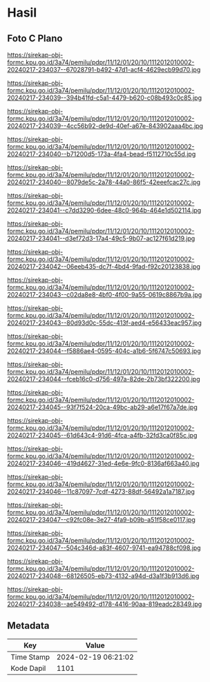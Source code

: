 # Hasil

## Foto C Plano

https://sirekap-obj-formc.kpu.go.id/3a74/pemilu/pdpr/11/12/01/20/10/1112012010002-20240217-234037--67028791-b492-47d1-acf4-4629ecb99d70.jpg

https://sirekap-obj-formc.kpu.go.id/3a74/pemilu/pdpr/11/12/01/20/10/1112012010002-20240217-234039--394b41fd-c5a1-4479-b620-c08b493c0c85.jpg

https://sirekap-obj-formc.kpu.go.id/3a74/pemilu/pdpr/11/12/01/20/10/1112012010002-20240217-234039--4cc56b92-de9d-40ef-a67e-843902aaa4bc.jpg

https://sirekap-obj-formc.kpu.go.id/3a74/pemilu/pdpr/11/12/01/20/10/1112012010002-20240217-234040--b71200d5-173a-4fa4-bead-f5112710c55d.jpg

https://sirekap-obj-formc.kpu.go.id/3a74/pemilu/pdpr/11/12/01/20/10/1112012010002-20240217-234040--8079de5c-2a78-44a0-86f5-42eeefcac27c.jpg

https://sirekap-obj-formc.kpu.go.id/3a74/pemilu/pdpr/11/12/01/20/10/1112012010002-20240217-234041--c7dd3290-6dee-48c0-964b-464e1d502114.jpg

https://sirekap-obj-formc.kpu.go.id/3a74/pemilu/pdpr/11/12/01/20/10/1112012010002-20240217-234041--d3ef72d3-17a4-49c5-9b07-ac127f61d219.jpg

https://sirekap-obj-formc.kpu.go.id/3a74/pemilu/pdpr/11/12/01/20/10/1112012010002-20240217-234042--06eeb435-dc7f-4bd4-9fad-f92c20123838.jpg

https://sirekap-obj-formc.kpu.go.id/3a74/pemilu/pdpr/11/12/01/20/10/1112012010002-20240217-234043--c02da8e8-4bf0-4f00-9a55-0619c8867b9a.jpg

https://sirekap-obj-formc.kpu.go.id/3a74/pemilu/pdpr/11/12/01/20/10/1112012010002-20240217-234043--80d93d0c-55dc-413f-aed4-e56433eac957.jpg

https://sirekap-obj-formc.kpu.go.id/3a74/pemilu/pdpr/11/12/01/20/10/1112012010002-20240217-234044--f5886ae4-0595-404c-a1b6-5f6747c50693.jpg

https://sirekap-obj-formc.kpu.go.id/3a74/pemilu/pdpr/11/12/01/20/10/1112012010002-20240217-234044--fceb16c0-d756-497a-82de-2b73bf322200.jpg

https://sirekap-obj-formc.kpu.go.id/3a74/pemilu/pdpr/11/12/01/20/10/1112012010002-20240217-234045--93f7f524-20ca-49bc-ab29-a6e17f67a7de.jpg

https://sirekap-obj-formc.kpu.go.id/3a74/pemilu/pdpr/11/12/01/20/10/1112012010002-20240217-234045--61d643c4-91d6-4fca-a4fb-32fd3ca0f85c.jpg

https://sirekap-obj-formc.kpu.go.id/3a74/pemilu/pdpr/11/12/01/20/10/1112012010002-20240217-234046--419d4627-31ed-4e6e-9fc0-8136af663a40.jpg

https://sirekap-obj-formc.kpu.go.id/3a74/pemilu/pdpr/11/12/01/20/10/1112012010002-20240217-234046--11c87097-7cdf-4273-88df-56492a1a7187.jpg

https://sirekap-obj-formc.kpu.go.id/3a74/pemilu/pdpr/11/12/01/20/10/1112012010002-20240217-234047--c92fc08e-3e27-4fa9-b09b-a51f58ce0117.jpg

https://sirekap-obj-formc.kpu.go.id/3a74/pemilu/pdpr/11/12/01/20/10/1112012010002-20240217-234047--504c346d-a83f-4607-9741-ea94788cf098.jpg

https://sirekap-obj-formc.kpu.go.id/3a74/pemilu/pdpr/11/12/01/20/10/1112012010002-20240217-234048--68126505-eb73-4132-a94d-d3a1f3b913d6.jpg

https://sirekap-obj-formc.kpu.go.id/3a74/pemilu/pdpr/11/12/01/20/10/1112012010002-20240217-234038--ae549492-d178-4416-90aa-819eadc28349.jpg


## Metadata

| Key        | Value               |
| ---------- | ------------------- |
| Time Stamp | 2024-02-19 06:21:02 |
| Kode Dapil | 1101                |



